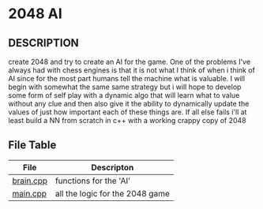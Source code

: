 # 2048 AI

## DESCRIPTION
create 2048 and try to create an AI for the game. 
One of the problems I've always had with chess engines is 
that it is not what I think of when i think of AI since for 
the most part humans tell the machine what is valuable. I will 
begin with somewhat the same same strategy but i will hope to develop 
some form of self play with a dynamic algo that will learn what to value 
without any clue and then also give it the ability to dynamically update the values 
of just how important each of these things are. If all else fails i'll at least 
build a NN from scratch in c++ with a working crappy copy of 2048


## File Table

| File | Descripton |
| --------- | --------------------- |
| [brain.cpp](brain.cpp) | functions for the 'AI' |
| [main.cpp](main.cpp) | all the logic for the 2048 game |


